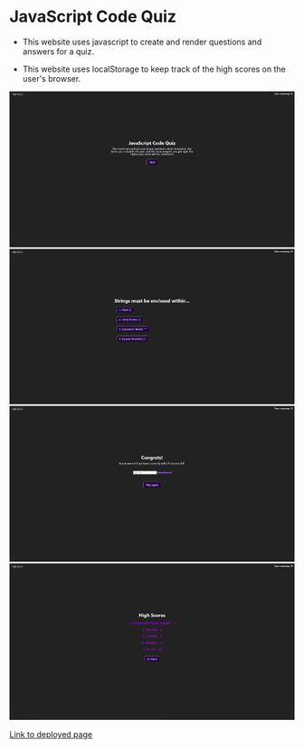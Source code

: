 # JavaScript Code Quiz

* This website uses javascript to create and render questions and answers for a quiz.

* This website uses localStorage to keep track of the high scores on the user's browser.

![website example](./Assets/Images/startPageScreenshot.png) ![website example](./Assets/Images/questionScreenshot.png) ![website example](./Assets/Images/scoreScreenshot.png) ![website example](./Assets/Images/highScoresScreenshot.png)

[Link to deployed page](https://phoenix-staley.github.io/Daily_Scheduler/)
